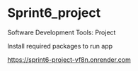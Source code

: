 # Sprint6_project
Software Development Tools: Project

Install required packages to run app 

https://sprint6-project-vf8n.onrender.com

